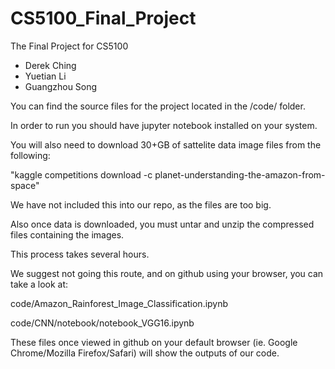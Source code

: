 # CS5100_Final_Project
The Final Project for CS5100

- Derek Ching
- Yuetian Li
- Guangzhou Song


You can find the source files for the project located in the /code/ folder. 

In order to run you should have jupyter notebook installed on your system.

You will also need to download 30+GB of sattelite data image files from the following:

"kaggle competitions download -c planet-understanding-the-amazon-from-space"

We have not included this into our repo, as the files are too big.

Also once data is downloaded, you must untar and unzip the compressed files containing the images. 

This process takes several hours.

We suggest not going this route, and on github using your browser, you can take a look at:


code/Amazon_Rainforest_Image_Classification.ipynb

code/CNN/notebook/notebook_VGG16.ipynb

These files once viewed in github on your default browser (ie. Google Chrome/Mozilla Firefox/Safari) will show the outputs of our code.

